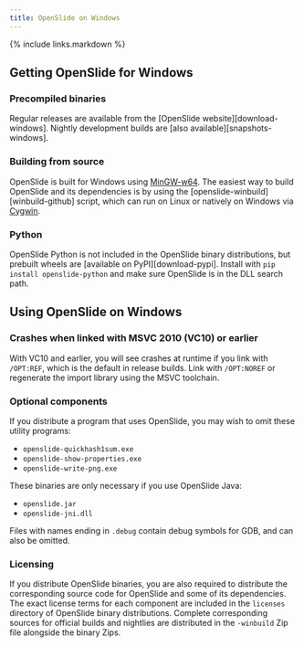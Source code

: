 ```yaml
---
title: OpenSlide on Windows
---
```


{% include links.markdown %}

## Getting OpenSlide for Windows

### Precompiled binaries

Regular releases are available from the [OpenSlide website][download-windows].
Nightly development builds are [also available][snapshots-windows].

### Building from source

OpenSlide is built for Windows using
[MinGW-w64](http://mingw-w64.sourceforge.net/).  The easiest way to build
OpenSlide and its dependencies is by using the
[openslide-winbuild][winbuild-github] script, which can run on Linux or
natively on Windows via [Cygwin](https://www.cygwin.com/).

### Python

OpenSlide Python is not included in the OpenSlide binary distributions,
but prebuilt wheels are [available on PyPI][download-pypi].  Install with
`pip install openslide-python` and make sure OpenSlide is in the DLL search
path.

## Using OpenSlide on Windows

### Crashes when linked with MSVC 2010 (VC10) or earlier

With VC10 and earlier, you will see crashes at runtime if you link with
`/OPT:REF`, which is the default in release builds.  Link with `/OPT:NOREF`
or regenerate the import library using the MSVC toolchain.

### Optional components

If you distribute a program that uses OpenSlide, you may wish to omit these
utility programs:

- `openslide-quickhash1sum.exe`
- `openslide-show-properties.exe`
- `openslide-write-png.exe`

These binaries are only necessary if you use OpenSlide Java:

- `openslide.jar`
- `openslide-jni.dll`

Files with names ending in `.debug` contain debug symbols for GDB, and can
also be omitted.

### Licensing

If you distribute OpenSlide binaries, you are also required to distribute
the corresponding source code for OpenSlide and some of its dependencies.
The exact license terms for each component are included in the `licenses`
directory of OpenSlide binary distributions.  Complete corresponding sources
for official builds and nightlies are distributed in the `-winbuild` Zip
file alongside the binary Zips.
